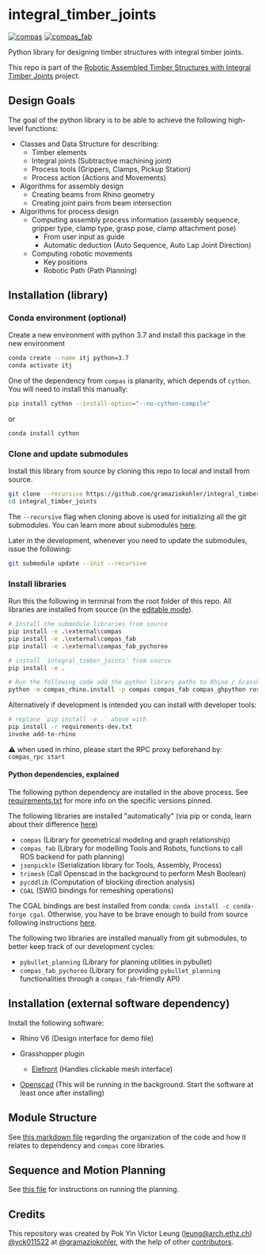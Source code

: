 # integral_timber_joints

<a href="https://github.com/compas-dev/compas" rel="compas">![compas](https://img.shields.io/badge/compas->=1.5.0,<2.0-blue)</a>
<a href="https://github.com/compas-dev/compas_fab" rel="compas_fab">![compas_fab](https://img.shields.io/badge/compas__fab->=0.18,<0.19-ff69b4)</a>

Python library for designing timber structures with integral timber joints.

This repo is part of the [Robotic Assembled Timber Structures with Integral Timber Joints](https://github.com/gramaziokohler/integral_timber_joints) project.

## Design Goals

The goal of the python library is to be able to achieve the following high-level functions:

- Classes and Data Structure for describing:
  - Timber elements
  - Integral joints (Subtractive machining joint)
  - Process tools (Grippers, Clamps, Pickup Station)
  - Process action (Actions and Movements)
- Algorithms for assembly design
  - Creating beams from Rhino geometry
  - Creating joint pairs from beam intersection
- Algorithms for process design
  - Computing assembly process information (assembly sequence, gripper type, clamp type, grasp pose, clamp attachment pose)
    - From user input as guide
    - Automatic deduction (Auto Sequence, Auto Lap Joint Direction)
  - Computing robotic movements
    - Key positions
    - Robotic Path (Path Planning)

## Installation (library)

### Conda environment (optional)

Create a new environment with python 3.7 and install this package in the new environment

```bash
conda create --name itj python=3.7
conda activate itj
```

One of the dependency from `compas` is planarity, which depends of `cython`. You will need to install this manually:

```bash
pip install cython --install-option="--no-cython-compile"
```

or

```bash
conda install cython
```

### Clone and update submodules

Install this library from source by cloning this repo to local and install from source.

```bash
git clone --recursive https://github.com/gramaziokohler/integral_timber_joints.git
cd integral_timber_joints
```

The `--recursive` flag when cloning above is used for initializing all the git submodules. You can learn more about submodules [here](https://git-scm.com/book/en/v2/Git-Tools-Submodules).

Later in the development, whenever you need to update the submodules, issue the following:

```bash
git submodule update --init --recursive
```

### Install libraries

Run this the following in terminal from the root folder of this repo. All libraries are installed from source (in the [editable mode](https://pip.pypa.io/en/stable/reference/pip_install/#install-editable)).

```bash
# Install the submodule libraries from source
pip install -e .\external\compas
pip install -e .\external\compas_fab
pip install -e .\external\compas_fab_pychoreo

# install `integral_timber_joints` from source 
pip install -e .

# Run the following code add the python library paths to Rhino / Grasshopper:
python -m compas_rhino.install -p compas compas_fab compas_ghpython roslibpy compas_rhino jsonpickle integral_timber_joints geometric_blocking
```

<!-- Note that there maybe error message from `pip` indicating version incompatibility of `compas` with `compas_fab`, this is fine.  -->

Alternatively if development is intended you can install with developer tools:

```bash
# replace `pip install -e .` above with
pip install -r requirements-dev.txt
invoke add-to-rhino
```

⚠ when used in rhino, please start the RPC proxy beforehand by: `compas_rpc start`

#### Python dependencies, explained

The following python dependency are installed in the above process. See [requirements.txt](https://github.com/gramaziokohler/integral_timber_joints/blob/master/requirements.txt) for more info on the specific versions pinned.

The following libraries are installed "automatically" (via pip or conda, learn about their difference [here](https://www.anaconda.com/blog/understanding-conda-and-pip#:~:text=Pip%20installs%20Python%20packages%20whereas,software%20written%20in%20any%20language.&text=Another%20key%20difference%20between%20the,the%20packages%20installed%20in%20them.))
- `compas` (Library for geometrical modeling and graph relationship)
- `compas_fab` (Library for modelling Tools and Robots, functions to call ROS backend for path planning)
- `jsonpickle` (Serialization library for Tools, Assembly, Process)
- `trimesh` (Call Openscad in the background to perform Mesh Boolean)
- `pycddlib` (Computation of blocking direction analysis)
- `CGAL` (SWIG bindings for remeshing operations)

The CGAL bindings are best installed from conda: `conda install -c conda-forge cgal`. Otherwise, you have to be brave enough to build from source following instructions [here](https://github.com/CGAL/cgal-swig-bindings/wiki/Installation).

The following two libraries are installed manually from git submodules, to better keep track of our development cycles:
- `pybullet_planning` (Library for planning utilities in pybullet)
- `compas_fab_pychoreo` (Library for providing `pybullet_planning` functionalities through a `compas_fab`-friendly API)

## Installation (external software dependency)

Install the following software:

- Rhino V6 (Design interface for demo file)
- Grasshopper plugin
  - [Elefront](https://www.food4rhino.com/app/elefront) (Handles clickable mesh interface)

- [Openscad](https://www.openscad.org/downloads.html) (This will be running in the background. Start the software at least once after installing)

## Module Structure

See [this markdown file](src/Module_Structure.md) regarding the organization of the code and how it relates to dependency and `compas` core libraries.

## Sequence and Motion Planning

See [this file](./planning_instructions.md) for instructions on running the planning.

Credits
-------------

This repository was created by Pok Yin Victor Leung (<leung@arch.ethz.ch>) [@yck011522](https://github.com/yck011522) at [@gramaziokohler](https://github.com/gramaziokohler), with the help of other [contributors](https://github.com/gramaziokohler/integral_timber_joints/blob/master/AUTHORS.rst).



